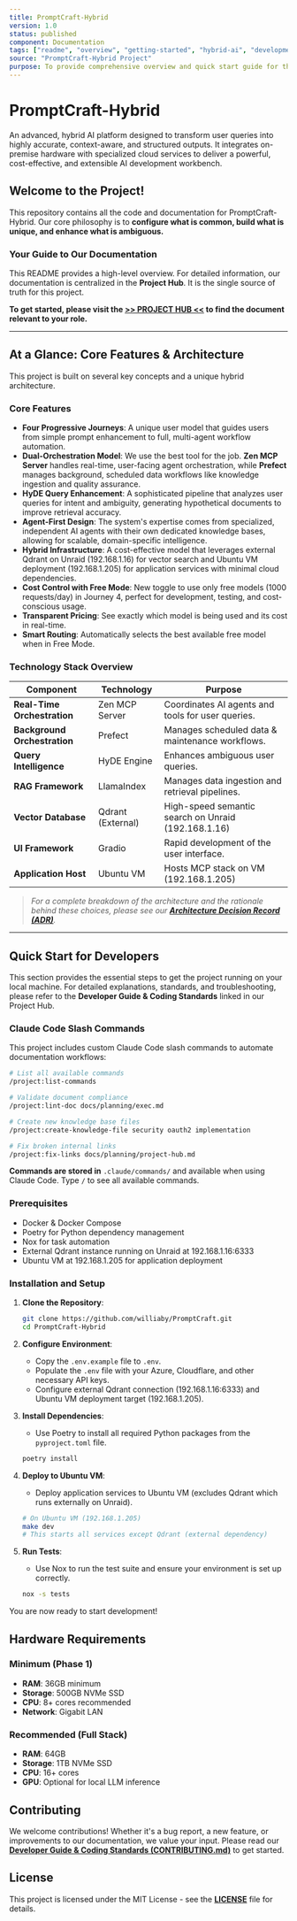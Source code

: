 ```yaml
---
title: PromptCraft-Hybrid
version: 1.0
status: published
component: Documentation
tags: ["readme", "overview", "getting-started", "hybrid-ai", "development"]
source: "PromptCraft-Hybrid Project"
purpose: To provide comprehensive overview and quick start guide for the PromptCraft-Hybrid AI development platform.
---
```


# PromptCraft-Hybrid

An advanced, hybrid AI platform designed to transform user queries into highly accurate, context-aware, and
structured outputs. It integrates on-premise hardware with specialized cloud services to deliver a powerful,
cost-effective, and extensible AI development workbench.

## Welcome to the Project!

This repository contains all the code and documentation for PromptCraft-Hybrid. Our core philosophy is to
**configure what is common, build what is unique, and enhance what is ambiguous.**

### Your Guide to Our Documentation

This README provides a high-level overview. For detailed information, our documentation is centralized in the
**Project Hub**. It is the single source of truth for this project.

**To get started, please visit the [>> PROJECT HUB <<](docs/planning/project-hub.md) to find the document relevant to your role.**

---

## At a Glance: Core Features & Architecture

This project is built on several key concepts and a unique hybrid architecture.

### Core Features

* **Four Progressive Journeys**: A unique user model that guides users from simple prompt enhancement to full,
  multi-agent workflow automation.
* **Dual-Orchestration Model**: We use the best tool for the job. **Zen MCP Server** handles real-time,
  user-facing agent orchestration, while **Prefect** manages background, scheduled data workflows like knowledge
  ingestion and quality assurance.
* **HyDE Query Enhancement**: A sophisticated pipeline that analyzes user queries for intent and ambiguity,
  generating hypothetical documents to improve retrieval accuracy.
* **Agent-First Design**: The system's expertise comes from specialized, independent AI agents with their own
  dedicated knowledge bases, allowing for scalable, domain-specific intelligence.
* **Hybrid Infrastructure**: A cost-effective model that leverages external Qdrant on Unraid (192.168.1.16) for
  vector search and Ubuntu VM deployment (192.168.1.205) for application services with minimal cloud dependencies.
* **Cost Control with Free Mode**: New toggle to use only free models (1000 requests/day) in Journey 4, perfect
  for development, testing, and cost-conscious usage.
* **Transparent Pricing**: See exactly which model is being used and its cost in real-time.
* **Smart Routing**: Automatically selects the best available free model when in Free Mode.

### Technology Stack Overview

| Component                    | Technology          | Purpose                                             |
| ---------------------------- | ------------------- | --------------------------------------------------- |
| **Real-Time Orchestration**  | Zen MCP Server      | Coordinates AI agents and tools for user queries.   |
| **Background Orchestration** | Prefect             | Manages scheduled data & maintenance workflows.     |
| **Query Intelligence**       | HyDE Engine         | Enhances ambiguous user queries.                    |
| **RAG Framework**            | LlamaIndex          | Manages data ingestion and retrieval pipelines.     |
| **Vector Database**          | Qdrant (External)   | High-speed semantic search on Unraid (192.168.1.16) |
| **UI Framework**             | Gradio              | Rapid development of the user interface.            |
| **Application Host**         | Ubuntu VM           | Hosts MCP stack on VM (192.168.1.205)               |

> _For a complete breakdown of the architecture and the rationale behind these choices, please see our
[**Architecture Decision Record (ADR)**](./docs/planning/ADR.md)._

---

## Quick Start for Developers

This section provides the essential steps to get the project running on your local machine. For detailed
explanations, standards, and troubleshooting, please refer to the **Developer Guide & Coding Standards**
linked in our Project Hub.

### Claude Code Slash Commands

This project includes custom Claude Code slash commands to automate documentation workflows:

```bash
# List all available commands
/project:list-commands

# Validate document compliance
/project:lint-doc docs/planning/exec.md

# Create new knowledge base files
/project:create-knowledge-file security oauth2 implementation

# Fix broken internal links
/project:fix-links docs/planning/project-hub.md
```

**Commands are stored in** `.claude/commands/` and available when using Claude Code. Type `/` to see all
available commands.

### Prerequisites

* Docker & Docker Compose
* Poetry for Python dependency management
* Nox for task automation
* External Qdrant instance running on Unraid at 192.168.1.16:6333
* Ubuntu VM at 192.168.1.205 for application deployment

### Installation and Setup

1.  **Clone the Repository**:
    ```bash
    git clone https://github.com/williaby/PromptCraft.git
    cd PromptCraft-Hybrid
    ```

2.  **Configure Environment**:
    * Copy the `.env.example` file to `.env`.
    * Populate the `.env` file with your Azure, Cloudflare, and other necessary API keys.
    * Configure external Qdrant connection (192.168.1.16:6333) and Ubuntu VM deployment target (192.168.1.205).

3.  **Install Dependencies**:
    * Use Poetry to install all required Python packages from the `pyproject.toml` file.
    ```bash
    poetry install
    ```

4.  **Deploy to Ubuntu VM**:
    * Deploy application services to Ubuntu VM (excludes Qdrant which runs externally on Unraid).
    ```bash
    # On Ubuntu VM (192.168.1.205)
    make dev
    # This starts all services except Qdrant (external dependency)
    ```

5.  **Run Tests**:
    * Use Nox to run the test suite and ensure your environment is set up correctly.
    ```bash
    nox -s tests
    ```

You are now ready to start development!

## Hardware Requirements

### Minimum (Phase 1)

- **RAM**: 36GB minimum
- **Storage**: 500GB NVMe SSD
- **CPU**: 8+ cores recommended
- **Network**: Gigabit LAN

### Recommended (Full Stack)

- **RAM**: 64GB
- **Storage**: 1TB NVMe SSD
- **CPU**: 16+ cores
- **GPU**: Optional for local LLM inference

## Contributing

We welcome contributions! Whether it's a bug report, a new feature, or improvements to our documentation, we
value your input. Please read our **[Developer Guide & Coding Standards (CONTRIBUTING.md)](./CONTRIBUTING.md)**
to get started.

## License

This project is licensed under the MIT License - see the **[LICENSE](./LICENSE)** file for details.
